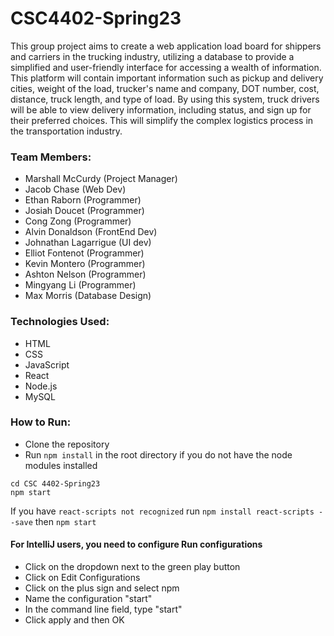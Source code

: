 # CSC4402-Spring23

This group project aims to create a web application load board for shippers and carriers in the trucking industry, utilizing a database to provide a simplified and user-friendly interface for accessing a wealth of information. This platform will contain important information such as pickup and delivery cities, weight of the load, trucker's name and company, DOT number, cost, distance, truck length, and type of load. By using this system, truck drivers will be able to view delivery information, including status, and sign up for their preferred choices. This will simplify the complex logistics process in the transportation industry.

### Team Members:
- Marshall McCurdy (Project Manager)
- Jacob Chase (Web Dev)
- Ethan Raborn (Programmer)
- Josiah Doucet (Programmer)
- Cong Zong (Programmer)
- Alvin Donaldson (FrontEnd Dev)
- Johnathan Lagarrigue (UI dev)
- Elliot Fontenot (Programmer)
- Kevin Montero (Programmer)
- Ashton Nelson (Programmer)
- Mingyang Li (Programmer)
- Max Morris (Database Design)



### Technologies Used:
- HTML
- CSS
- JavaScript
- React
- Node.js
- MySQL

### How to Run:
- Clone the repository
- Run `npm install` in the root directory if you do not have the node modules installed

``` 
cd CSC 4402-Spring23
npm start
```

If you have 
``` react-scripts not recognized ```
run
``` npm install react-scripts --save ```
then
``` npm start ```

#### For IntelliJ users, you need to configure Run configurations
- Click on the dropdown next to the green play button
- Click on Edit Configurations
- Click on the plus sign and select npm
- Name the configuration "start"
- In the command line field, type "start"
- Click apply and then OK
